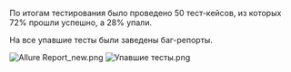 По итогам тестирования было проведено 50 тест-кейсов, из которых 72% прошли успешно, а 28% упали.

На все упавшие тесты были заведены баг-репорты.

![Allure Report_new.png](../../%D0%95%D0%BA%D0%B0%D1%82%D0%B5%D1%80%D0%B8%D0%BD%D0%B0/OneDrive/%D0%A0%D0%B0%D0%B1%D0%BE%D1%87%D0%B8%D0%B9%20%D1%81%D1%82%D0%BE%D0%BB/Allure%20Report_new.png)
![Упавшие тесты.png](../../%D0%95%D0%BA%D0%B0%D1%82%D0%B5%D1%80%D0%B8%D0%BD%D0%B0/OneDrive/%D0%A0%D0%B0%D0%B1%D0%BE%D1%87%D0%B8%D0%B9%20%D1%81%D1%82%D0%BE%D0%BB/%D0%A3%D0%BF%D0%B0%D0%B2%D1%88%D0%B8%D0%B5%20%D1%82%D0%B5%D1%81%D1%82%D1%8B.png)

